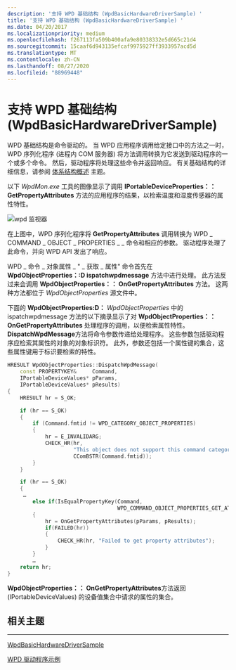 ```yaml
---
description: '支持 WPD 基础结构 (WpdBasicHardwareDriverSample) '
title: '支持 WPD 基础结构 (WpdBasicHardwareDriverSample) '
ms.date: 04/20/2017
ms.localizationpriority: medium
ms.openlocfilehash: f267113fa509b400afa9e80338332e5d665c21d4
ms.sourcegitcommit: 15caaf6d943135efcaf9975927ff3933957acd5d
ms.translationtype: MT
ms.contentlocale: zh-CN
ms.lasthandoff: 08/27/2020
ms.locfileid: "88969448"
---
```

# <a name="support-for-wpd-infrastructure-wpdbasichardwaredriversample"></a>支持 WPD 基础结构 (WpdBasicHardwareDriverSample) 


WPD 基础结构是命令驱动的。 当 WPD 应用程序调用给定接口中的方法之一时，WPD 序列化程序 (进程内 COM 服务器) 将方法调用转换为它发送到驱动程序的一个或多个命令。 然后，驱动程序将处理这些命令并返回响应。 有关基础结构的详细信息，请参阅 [体系结构概述](architecture-overview.md) 主题。

以下 *WpdMon.exe* 工具的图像显示了调用 **IPortableDeviceProperties：： GetPropertyAttributes** 方法的应用程序的结果，以检索温度和湿度传感器的属性特性。

![wpd 监视器 ](images/wpdmon_get_attributes.png)

在上图中，WPD 序列化程序将 **GetPropertyAttributes** 调用转换为 WPD \_ COMMAND \_ OBJECT \_ PROPERTIES \_ \_ 命令和相应的参数。 驱动程序处理了此命令，并向 WPD API 发出了响应。

WPD \_ 命令 \_ 对象属性 \_ " \_ 获取 \_ 属性" 命令首先在 **WpdObjectProperties：:D ispatchwpdmessage** 方法中进行处理。 此方法反过来会调用 **WpdObjectProperties：： OnGetPropertyAttributes** 方法。 这两种方法都位于 *WpdObjectProperties* 源文件中。

下面的 **WpdObjectProperties:D：** *WpdObjectProperties* 中的 ispatchwpdmessage 方法的以下摘录显示了对 **WpdObjectProperties：： OnGetPropertyAttributes** 处理程序的调用，以便检索属性特性。 **DispatchWpdMessage**方法将命令参数传递给处理程序。 这些参数包括驱动程序应检索其属性的对象的对象标识符。 此外，参数还包括一个属性键的集合，这些属性键用于标识要检索的特性。

```cpp
HRESULT WpdObjectProperties::DispatchWpdMessage(
    const PROPERTYKEY&     Command,
    IPortableDeviceValues* pParams,
    IPortableDeviceValues* pResults)
{
    HRESULT hr = S_OK;

    if (hr == S_OK)
    {
        if (Command.fmtid != WPD_CATEGORY_OBJECT_PROPERTIES)
        {
            hr = E_INVALIDARG;
            CHECK_HR(hr, 
                     "This object does not support this command category %ws",
                     CComBSTR(Command.fmtid));
        }
    }

    if (hr == S_OK)
    {
     …
        else if(IsEqualPropertyKey(Command, 
                                   WPD_COMMAND_OBJECT_PROPERTIES_GET_ATTRIBUTES))
        {
            hr = OnGetPropertyAttributes(pParams, pResults);
            if(FAILED(hr))
            {
                CHECK_HR(hr, "Failed to get property attributes");
            }
        }
        …
    return hr;
}
```

**WpdObjectProperties：： OnGetPropertyAttributes**方法返回 (IPortableDeviceValues) 的设备值集合中请求的属性的集合。

## <a name="span-idrelated_topicsspanrelated-topics"></a><span id="related_topics"></span>相关主题


****
[WpdBasicHardwareDriverSample](the-wpdbasichardwaredriver-sample.md)

[WPD 驱动程序示例](the-wpd-driver-samples.md)

 

 






